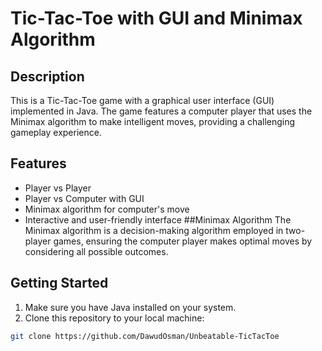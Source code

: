 # Tic-Tac-Toe with GUI and Minimax Algorithm

## Description
This is a Tic-Tac-Toe game with a graphical user interface (GUI) implemented in Java. The game features a computer player that uses the Minimax algorithm to make intelligent moves, providing a challenging gameplay experience.

## Features
- Player vs Player
- Player vs Computer with GUI
- Minimax algorithm for computer's move
- Interactive and user-friendly interface
##Minimax Algorithm
The Minimax algorithm is a decision-making algorithm employed in two-player games, ensuring the computer player makes optimal moves by considering all possible outcomes.
## Getting Started
1. Make sure you have Java installed on your system.
2. Clone this repository to your local machine:

```bash 
git clone https://github.com/DawudOsman/Unbeatable-TicTacToe

